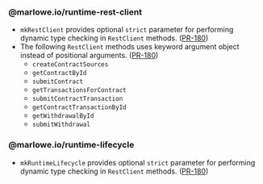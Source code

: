 ### @marlowe.io/runtime-rest-client

- `mkRestClient` provides optional `strict` parameter for performing dynamic type checking in `RestClient` methods. ([PR-180](https://github.com/input-output-hk/marlowe-ts-sdk/pull/180))
- The following `RestClient` methods uses keyword argument object instead of positional arguments. ([PR-180](https://github.com/input-output-hk/marlowe-ts-sdk/pull/180))
  - `createContractSources`
  - `getContractById`
  - `submitContract`
  - `getTransactionsForContract`
  - `submitContractTransaction`
  - `getContractTransactionById`
  - `getWithdrawalById`
  - `submitWithdrawal`

### @marlowe.io/runtime-lifecycle

- `mkRuntimeLifecycle` provides optional `strict` parameter for performing dynamic type checking in `RestClient` methods. ([PR-180](https://github.com/input-output-hk/marlowe-ts-sdk/pull/180))
